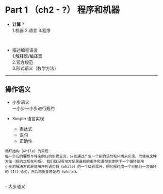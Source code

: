 # Part 1 （ch2 - ?） 程序和机器
- **计算**？  
	1.机器 
	2.语言 
	3.程序  
<br>

- 描述编程语言  
	1.解释器/编译器	
	2.官方规范  
	3.形式语义（数学方法）
---


操作语义
---
- 小步语义  
	一小步一小步进行规约
	
- Simple 语言实现  
	- 表达式  
	- 语句
	- 正确性
	
>
	循环结构（while）的实现：
	每一步归约要想与将来的归约步骤交流，只能通过产生一个新的语句和环境来实现，而使用这种方法（规约之后在判断），我们就没有地方记录最初的条件和语句主体供下一个循环使用  
	小步的解决方式是使用序列语句将《while》的一个级别展开，把它规约成一个只执行一次循环的《If》语句，然后再重复原始的《while》。


<br> 
- 大步语义